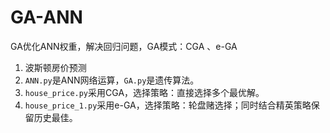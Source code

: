 # GA-ANN
GA优化ANN权重，解决回归问题，GA模式：CGA 、e-GA  
1. 波斯顿房价预测  
2. `ANN.py`是ANN网络运算，`GA.py`是遗传算法。  
3. `house_price.py`采用CGA，选择策略：直接选择多个最优解。  
4. `house_price_1.py`采用e-GA，选择策略：轮盘赌选择；同时结合精英策略保留历史最佳。  
